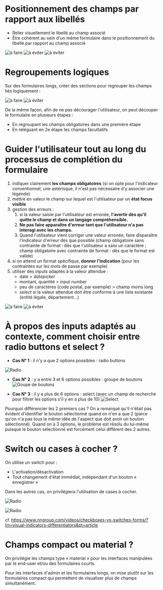 # Positionnement des champs par rapport aux libellés

- Relier visuellement le libellé au champ associé
- Être cohérent au sein d'un même formulaire dans le positionnement du libellé par rapport au champ associé

![à faire](guidelines/general/form/images/form-layout-do.png " ") ![à éviter](guidelines/general/form/images/form-layout-dont-1.png "La mauvaise gestion des espaces entre les différents groupes (libellé + champ associé) complique la lecture") ![à éviter](guidelines/general/form/images/form-layout-dont-2.png "La variété dans le positionnement libellé/champ empêche l'utilisateur de scanner rapidement le formulaire")

 # Regroupements logiques

Sur des formulaires longs, créer des sections pour regrouper les champs liés logiquement :

![à faire](guidelines/general/form/images/form-group-do.png " ") ![à éviter](guidelines/general/form/images/form-group-dont.png "L'absence de regroupement créé un formulaire indigeste et potentiellement décourageant pour l'utilisateur")

De la même façon, afin de ne pas décourager l'utilisateur, on peut découper le formulaire en plusieurs étapes :

- En regroupant les champs obligatoires dans une première étape
- En reléguant en 2e étape les champs facultatifs  

# Guider l'utilisateur tout au long du processus de complétion du formulaire

1. indiquer clairement **les champs obligatoires** (si on opte pour l'indicateur conventionnel, une astérisque, il n'est pas nécessaire d'y associer une légende)
2. mettre en valeur le champ sur lequel est l'utilisateur par un **état focus visible**
3. gestion des erreurs :
   1. si la valeur saisie par l'utilisateur est erronée, **l'avertir dès qu'il quitte le champ et dans un langage compréhensible.**
   2. **Ne pas faire apparaître d'erreur tant que l'utilisateur n'a pas interagi avec les champs.**
   3. Quand l'utilisateur vient corriger une valeur erronée, faire disparaître l'indicateur d'erreur dès que possible (champ obligatoire sans contrainte de format : dès que l'utilisateur a saisi un caractère ; champ obligatoire avec contrainte de format : dès que le format est valide)
4. si on attend un format spécifique, **donner l'indication** (pour les contraintes sur les mots de passe par exemple)
5. utiliser des inputs adaptés à la valeur attendue :
   - date > *datepicker*
   - montant, quantité > input number
   - peu de caractères (code postal, par exemple) > champ moins long
   - *select* si la valeur attendue doit être conforme à une liste existante (entité légale, département…)

![à faire](guidelines/general/form/images/form-guide-do.gif) ![à éviter](guidelines/general/form/images/form-guide-dont.gif)

# À propos des inputs adaptés au contexte, comment choisir entre radio buttons et select ?

- **Cas N° 1** : il n'y a que 2 options possibles : radio buttons

![Radio](guidelines/general/form/images/case-1.png)

- **Cas N° 2** : y a entre 3 et 6 options possibles : groupe de boutons
  ![Goupe de boutons](guidelines/general/form/images/case-2.png)

- **Cas N° 3** : il y a plus de 6 options : select (avec un champ de recherche pour filtrer les options s'il y en a plus de 10)
  ![Select](guidelines/general/form/images/case-3.png)

Pourquoi différencier les 2 premiers cas ? On a remarqué qu'il n'était pas évident d'identifier le bouton sélectionné quand on n'en a que 2 (parce qu'on n'a pas tous la même idée de l'aspect que doit avoir un bouton sélectionné). Quand on a 3 options, le problème est résolu du lui-même puisque le bouton sélectionné est forcément celui différent des 2 autres.

# Switch ou cases à cocher ?

On utilise un switch pour :

- L'activation/désactivation
- Tout changement d'état immédiat, indépendant d'un bouton « enregistrer »

Dans les autres cas, on privilégiera l'utilisation de cases à cocher.

![Radio](guidelines/general/form/images/toggles.png)

![Radio](guidelines/general/form/images/toggles-multiple.png)

cf. <https://www.nngroup.com/videos/checkboxes-vs-switches-forms/?lm=visual-indicators-differentiators&pt=article>  

# Champs compact ou material ?

On privilégie les champs type « material » pour les interfaces manipulées par le end-user et/ou des formulaires courts.

Pour les interfaces d'admin et les formulaires longs, on mise plutôt sur les formulaires compact qui permettent de visualiser plus de champs simultanément.
